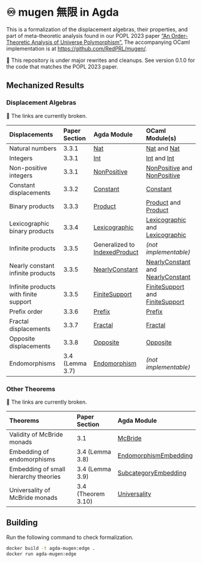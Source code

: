 <!--- vim: set nowrap: --->

# ♾ mugen 無限 in Agda

This is a formalization of the displacement algebras, their properties, and part of meta-theoretic analysis found in our POPL 2023 paper [“An Order-Theoretic Analysis of Universe Polymorphism”.](https://favonia.org/files/mugen.pdf) The accompanying OCaml implementation is at <https://github.com/RedPRL/mugen/>.

🚧 This repository is under major rewrites and cleanups. See version 0.1.0 for the code that matches the POPL 2023 paper.

## Mechanized Results

### Displacement Algebras

🚧 The links are currently broken.

| Displacements                         | Paper Section   | Agda Module                                                                         | OCaml Module(s)                                                                                                                                                     |
| :------------------------------------ | :-------------- | :---------------------------------------------------------------------------------- | :------------------------------------------------------------------------------------------------------------------------------------------------------------------ |
| Natural numbers                       | 3.3.1           | [Nat](src/Mugen/Algebra/Displacement/Nat.agda)                                      | [Nat](https://redprl.org/mugen/mugen/Mugen/Shift/Nat) and [Nat](https://redprl.org/mugen/mugen/Mugen/ShiftWithJoin/Nat)                                             |
| Integers                              | 3.3.1           | [Int](src/Mugen/Algebra/Displacement/Int.agda)                                      | [Int](https://redprl.org/mugen/mugen/Mugen/Shift/Int) and [Int](https://redprl.org/mugen/mugen/Mugen/ShiftWithJoin/Int)                                             |
| Non-positive integers                 | 3.3.1           | [NonPositive](src/Mugen/Algebra/Displacement/NonPositive.agda)                      | [NonPositive](https://redprl.org/mugen/mugen/Mugen/Shift/NonPositive) and [NonPositive](https://redprl.org/mugen/mugen/Mugen/ShiftWithJoin/NonPositive)             |
| Constant displacements                | 3.3.2           | [Constant](src/Mugen/Algebra/Displacement/Constant.agda)                            | [Constant](https://redprl.org/mugen/mugen/Mugen/Shift/Constant)                                                                                                     |
| Binary products                       | 3.3.3           | [Product](src/Mugen/Algebra/Displacement/Product.agda)                              | [Product](https://redprl.org/mugen/mugen/Mugen/Shift/Product) and [Product](https://redprl.org/mugen/mugen/Mugen/ShiftWithJoin/Product)                             |
| Lexicographic binary products         | 3.3.4           | [Lexicographic](src/Mugen/Algebra/Displacement/Lexicographic.agda)                  | [Lexicographic](https://redprl.org/mugen/mugen/Mugen/Shift/Lexicographic) and [Lexicographic](https://redprl.org/mugen/mugen/Mugen/ShiftWithJoin/Lexicographic)     |
| Infinite products                     | 3.3.5           | Generalized to [IndexedProduct](src/Mugen/Algebra/Displacement/IndexedProduct.agda) | _(not implementable)_                                                                                                                                               |
| Nearly constant infinite products     | 3.3.5           | [NearlyConstant](src/Mugen/Algebra/Displacement/NearlyConstant.agda)                | [NearlyConstant](https://redprl.org/mugen/mugen/Mugen/Shift/NearlyConstant) and [NearlyConstant](https://redprl.org/mugen/mugen/Mugen/ShiftWithJoin/NearlyConstant) |
| Infinite products with finite support | 3.3.5           | [FiniteSupport](src/Mugen/Algebra/Displacement/FiniteSupport.agda)                  | [FiniteSupport](https://redprl.org/mugen/mugen/Mugen/Shift/FiniteSupport) and [FiniteSupport](https://redprl.org/mugen/mugen/Mugen/ShiftWithJoin/FiniteSupport)     |
| Prefix order                          | 3.3.6           | [Prefix](src/Mugen/Algebra/Displacement/Prefix.agda)                                | [Prefix](https://redprl.org/mugen/mugen/Mugen/Shift/Prefix)                                                                                                         |
| Fractal displacements                 | 3.3.7           | [Fractal](src/Mugen/Algebra/Displacement/Fractal.agda)                              | [Fractal](https://redprl.org/mugen/mugen/Mugen/Shift/Fractal)                                                                                                       |
| Opposite displacements                | 3.3.8           | [Opposite](src/Mugen/Algebra/Displacement/Opposite.agda)                            | [Opposite](https://redprl.org/mugen/mugen/Mugen/Shift/Opposite)                                                                                                     |
| Endomorphisms                         | 3.4 (Lemma 3.7) | [Endomorphism](src/Mugen/Algebra/Displacement/Endomorphism.agda)                    | _(not implementable)_                                                                                                                                               |

### Other Theorems

🚧 The links are currently broken.

| Theorems                              | Paper Section      | Agda Module                                                                                      |
| :------------------------------------ | :----------------- | :----------------------------------------------------------------------------------------------- |
| Validity of McBride monads            | 3.1                | [McBride](./src/Mugen/Cat/HierarchyTheory/McBride.agda)                                          |
| Embedding of endomorphisms            | 3.4 (Lemma 3.8)    | [EndomorphismEmbedding](./src/Mugen/Cat/HierarchyTheory/Universality/EndomorphismEmbedding.agda) |
| Embedding of small hierarchy theories | 3.4 (Lemma 3.9)    | [SubcategoryEmbedding](./src/Mugen/Cat/HierarchyTheory/Universality/SubcategoryEmbedding.agda)   |
| Universality of McBride monads        | 3.4 (Theorem 3.10) | [Universality](./src/Mugen/Cat/HierarchyTheory/Universality.agda)                                |

## Building

Run the following command to check formalization.

```sh
docker build -t agda-mugen:edge .
docker run agda-mugen:edge
```
